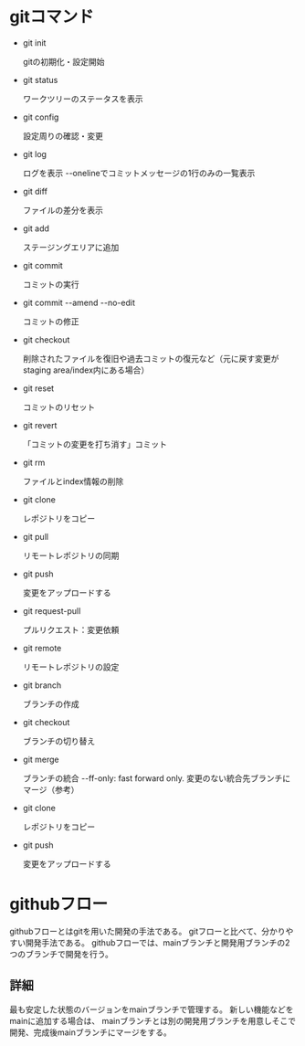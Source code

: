 # gitコマンド
- git init

    gitの初期化・設定開始

- git status

    ワークツリーのステータスを表示

- git config 

    設定周りの確認・変更

- git log

    ログを表示
    --onelineでコミットメッセージの1行のみの一覧表示

- git diff

    ファイルの差分を表示

- git add

    ステージングエリアに追加

- git commit 

    コミットの実行

- git commit --amend --no-edit

    コミットの修正

- git checkout

    削除されたファイルを復旧や過去コミットの復元など（元に戻す変更がstaging area/index内にある場合）

- git reset

    コミットのリセット

- git revert

    「コミットの変更を打ち消す」コミット

- git rm

    ファイルとindex情報の削除

- git clone

    レポジトリをコピー

- git pull

    リモートレポジトリの同期

- git push

    変更をアップロードする

- git request-pull

    プルリクエスト：変更依頼

- git remote

    リモートレポジトリの設定

- git branch

    ブランチの作成

- git checkout

    ブランチの切り替え

- git merge

    ブランチの統合
    --ff-only: fast forward only. 変更のない統合先ブランチにマージ（参考）

- git clone

    レポジトリをコピー

- git push

    変更をアップロードする

# githubフロー
githubフローとはgitを用いた開発の手法である。
gitフローと比べて、分かりやすい開発手法である。
githubフローでは、mainブランチと開発用ブランチの2つのブランチで開発を行う。

## 詳細
最も安定した状態のバージョンをmainブランチで管理する。
新しい機能などをmainに追加する場合は、
mainブランチとは別の開発用ブランチを用意しそこで開発、完成後mainブランチにマージをする。